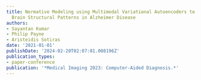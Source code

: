 ```yaml
---
title: Normative Modeling using Multimodal Variational Autoencoders to Identify Abnormal
  Brain Structural Patterns in Alzheimer Disease
authors:
- Sayantan Kumar
- Philip Payne
- Aristeidis Sotiras
date: '2021-01-01'
publishDate: '2024-02-20T02:07:01.008196Z'
publication_types:
- paper-conference
publication: '*Medical Imaging 2023: Computer-Aided Diagnosis.*'
---
```


